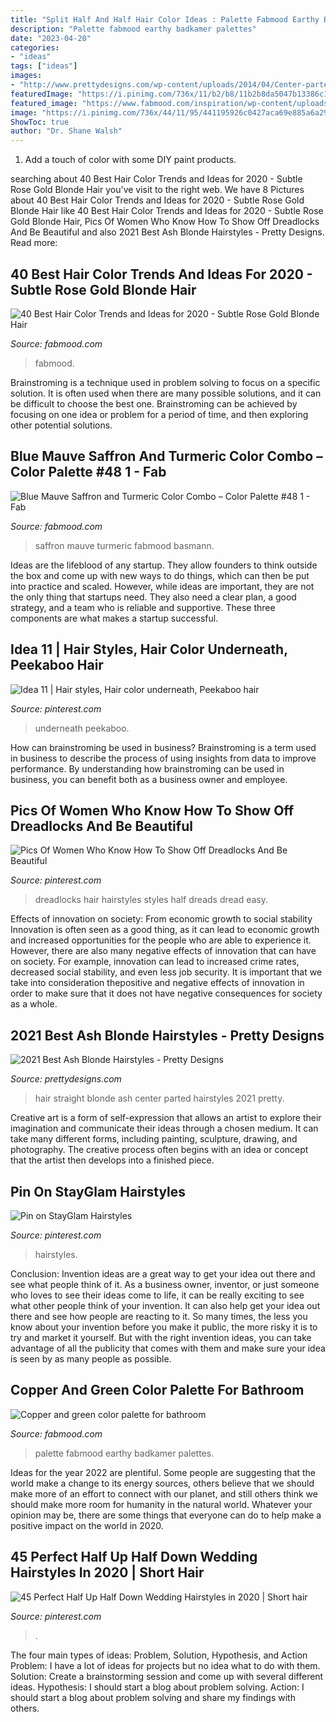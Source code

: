 ```yaml
---
title: "Split Half And Half Hair Color Ideas : Palette Fabmood Earthy Badkamer Palettes"
description: "Palette fabmood earthy badkamer palettes"
date: "2023-04-20"
categories:
- "ideas"
tags: ["ideas"]
images:
- "http://www.prettydesigns.com/wp-content/uploads/2014/04/Center-parted-Straight-Hair.jpg"
featuredImage: "https://i.pinimg.com/736x/11/b2/b8/11b2b8da5047b13386c1330155516dca.jpg"
featured_image: "https://www.fabmood.com/inspiration/wp-content/uploads/2020/01/low-maintenance-hairstyle-2-531x1024.jpg"
image: "https://i.pinimg.com/736x/44/11/95/441195926c0427aca69e885a6a2912f1.jpg"
ShowToc: true
author: "Dr. Shane Walsh"
---
```



1. Add a touch of color with some DIY paint products.

	

		
searching about 40 Best Hair Color Trends and Ideas for 2020 - Subtle Rose Gold Blonde Hair you've visit to the right web. We have 8 Pictures about 40 Best Hair Color Trends and Ideas for 2020 - Subtle Rose Gold Blonde Hair like 40 Best Hair Color Trends and Ideas for 2020 - Subtle Rose Gold Blonde Hair, Pics Of Women Who Know How To Show Off Dreadlocks And Be Beautiful and also 2021 Best Ash Blonde Hairstyles - Pretty Designs. Read more:
		
    
## 40 Best Hair Color Trends And Ideas For 2020 - Subtle Rose Gold Blonde Hair

<img loading=lazy src="https://www.fabmood.com/inspiration/wp-content/uploads/2020/01/low-maintenance-hairstyle-2-531x1024.jpg" onerror="this.onerror=null;this.src='https://tse2.mm.bing.net/th?id=OIP.VdimHfeWqTj1DstLYgYGbAHaOS&amp;pid=15.1';" alt="40 Best Hair Color Trends and Ideas for 2020 - Subtle Rose Gold Blonde Hair">

_Source: fabmood.com_

>fabmood. 

	

Brainstroming is a technique used in problem solving to focus on a specific solution. It is often used when there are many possible solutions, and it can be difficult to choose the best one. Brainstroming can be achieved by focusing on one idea or problem for a period of time, and then exploring other potential solutions.

    
## Blue Mauve Saffron And Turmeric Color Combo – Color Palette #48 1 - Fab

<img loading=lazy src="https://www.fabmood.com/wp-content/uploads/2020/05/blue-mauve-saffron-600x1123.jpg" onerror="this.onerror=null;this.src='https://tse3.mm.bing.net/th?id=OIP.ajqzJPPhAfxKi9lfAE1HOgHaN3&amp;pid=15.1';" alt="Blue Mauve Saffron and Turmeric Color Combo – Color Palette #48 1 - Fab">

_Source: fabmood.com_

>saffron mauve turmeric fabmood basmann. 

	

Ideas are the lifeblood of any startup. They allow founders to think outside the box and come up with new ways to do things, which can then be put into practice and scaled. However, while ideas are important, they are not the only thing that startups need. They also need a clear plan, a good strategy, and a team who is reliable and supportive. These three components are what makes a startup successful.

    
## Idea 11 | Hair Styles, Hair Color Underneath, Peekaboo Hair

<img loading=lazy src="https://i.pinimg.com/736x/11/b2/b8/11b2b8da5047b13386c1330155516dca.jpg" onerror="this.onerror=null;this.src='https://tse3.mm.bing.net/th?id=OIP.gz4m2jAnIN_VhcTSnQedJgHaLU&amp;pid=15.1';" alt="Idea 11 | Hair styles, Hair color underneath, Peekaboo hair">

_Source: pinterest.com_

>underneath peekaboo. 

	

How can brainstroming be used in business?
Brainstroming is a term used in business to describe the process of using insights from data to improve performance. By understanding how brainstroming can be used in business, you can benefit both as a business owner and employee.

    
## Pics Of Women Who Know How To Show Off Dreadlocks And Be Beautiful

<img loading=lazy src="https://i.pinimg.com/736x/0d/6e/b2/0d6eb2b5acc6b3d478e1ca1b79aea076.jpg" onerror="this.onerror=null;this.src='https://tse3.mm.bing.net/th?id=OIP.ALiW6EYIj8OlW9TGN42TXgHaLG&amp;pid=15.1';" alt="Pics Of Women Who Know How To Show Off Dreadlocks And Be Beautiful">

_Source: pinterest.com_

>dreadlocks hair hairstyles styles half dreads dread easy. 

	

Effects of innovation on society: From economic growth to social stability
Innovation is often seen as a good thing, as it can lead to economic growth and increased opportunities for the people who are able to experience it. However, there are also many negative effects of innovation that can have on society. For example, innovation can lead to increased crime rates, decreased social stability, and even less job security. It is important that we take into consideration thepositive and negative effects of innovation in order to make sure that it does not have negative consequences for society as a whole.

    
## 2021 Best Ash Blonde Hairstyles - Pretty Designs

<img loading=lazy src="http://www.prettydesigns.com/wp-content/uploads/2014/04/Center-parted-Straight-Hair.jpg" onerror="this.onerror=null;this.src='https://tse2.mm.bing.net/th?id=OIP.GfgOtzxo__uX-ieje0ewzQHaLl&amp;pid=15.1';" alt="2021 Best Ash Blonde Hairstyles - Pretty Designs">

_Source: prettydesigns.com_

>hair straight blonde ash center parted hairstyles 2021 pretty. 

	

Creative art is a form of self-expression that allows an artist to explore their imagination and communicate their ideas through a chosen medium. It can take many different forms, including painting, sculpture, drawing, and photography. The creative process often begins with an idea or concept that the artist then develops into a finished piece.

    
## Pin On StayGlam Hairstyles

<img loading=lazy src="https://i.pinimg.com/736x/fc/84/ae/fc84aee942a89320d75389461b7106ee.jpg" onerror="this.onerror=null;this.src='https://tse2.mm.bing.net/th?id=OIP.9Mfp4vjwdRo1upFpYGJKzwAAAA&amp;pid=15.1';" alt="Pin on StayGlam Hairstyles">

_Source: pinterest.com_

>hairstyles. 

	

Conclusion: Invention ideas are a great way to get your idea out there and see what people think of it.
As a business owner, inventor, or just someone who loves to see their ideas come to life, it can be really exciting to see what other people think of your invention. It can also help get your idea out there and see how people are reacting to it. So many times, the less you know about your invention before you make it public, the more risky it is to try and market it yourself. But with the right invention ideas, you can take advantage of all the publicity that comes with them and make sure your idea is seen by as many people as possible.

    
## Copper And Green Color Palette For Bathroom

<img loading=lazy src="https://www.fabmood.com/inspiration/wp-content/uploads/2020/05/green-copper-color-combo-570x1067.jpg" onerror="this.onerror=null;this.src='https://tse1.mm.bing.net/th?id=OIP.v6N8A3XAASJLOMdOlv-tmwHaN3&amp;pid=15.1';" alt="Copper and green color palette for bathroom">

_Source: fabmood.com_

>palette fabmood earthy badkamer palettes. 

	

Ideas for the year 2022 are plentiful. Some people are suggesting that the world make a change to its energy sources, others believe that we should make more of an effort to connect with our planet, and still others think we should make more room for humanity in the natural world. Whatever your opinion may be, there are some things that everyone can do to help make a positive impact on the world in 2020.

    
## 45 Perfect Half Up Half Down Wedding Hairstyles In 2020 | Short Hair

<img loading=lazy src="https://i.pinimg.com/736x/44/11/95/441195926c0427aca69e885a6a2912f1.jpg" onerror="this.onerror=null;this.src='https://tse1.mm.bing.net/th?id=OIP.LSiGJJ7DfOLrWJzuqmc7BwHaLG&amp;pid=15.1';" alt="45 Perfect Half Up Half Down Wedding Hairstyles in 2020 | Short hair">

_Source: pinterest.com_

>. 

	

The four main types of ideas: Problem, Solution, Hypothesis, and Action
Problem: I have a lot of ideas for projects but no idea what to do with them.
Solution: Create a brainstorming session and come up with several different ideas.
Hypothesis: I should start a blog about problem solving.
Action: I should start a blog about problem solving and share my findings with others.

